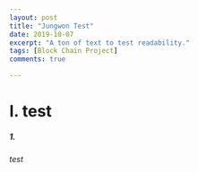 ```yaml
---
layout: post
title: "Jungwon Test"
date: 2019-10-07
excerpt: "A ton of text to test readability."
tags: [Block Chain Project]
comments: true

---
```


# I. test

##### 1. 

###### test
